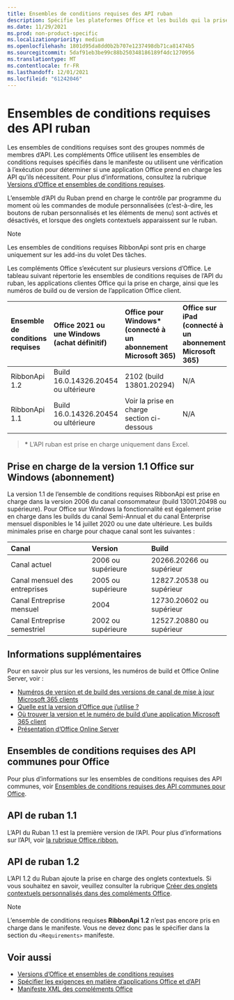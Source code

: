```yaml
---
title: Ensembles de conditions requises des API ruban
description: Spécifie les plateformes Office et les builds qui la prise en charge des API du ruban dynamique.
ms.date: 11/29/2021
ms.prod: non-product-specific
ms.localizationpriority: medium
ms.openlocfilehash: 1801d95da8dd0b2b707e1237498db71ca81474b5
ms.sourcegitcommit: 5daf91eb3be99c88b250348186189f4dc1270956
ms.translationtype: MT
ms.contentlocale: fr-FR
ms.lasthandoff: 12/01/2021
ms.locfileid: "61242046"
---
```

# <a name="ribbon-api-requirement-sets"></a>Ensembles de conditions requises des API ruban

Les ensembles de conditions requises sont des groupes nommés de membres d’API. Les compléments Office utilisent les ensembles de conditions requises spécifiés dans le manifeste ou utilisent une vérification à l’exécution pour déterminer si une application Office prend en charge les API qu’ils nécessitent. Pour plus d’informations, consultez la rubrique [Versions d’Office et ensembles de conditions requises](../../develop/office-versions-and-requirement-sets.md).

L’ensemble d’API du Ruban prend en charge le contrôle par programme du moment où les commandes de module personnalisées (c’est-à-dire, les boutons de ruban personnalisés et les éléments de menu) sont activés et désactivés, et lorsque des onglets contextuels apparaissent sur le ruban.

> [!NOTE]
> Les ensembles de conditions requises RibbonApi sont pris en charge uniquement sur les add-ins du volet Des tâches.

Les compléments Office s’exécutent sur plusieurs versions d’Office. Le tableau suivant répertorie les ensembles de conditions requises de l’API du ruban, les applications clientes Office qui la prise en charge, ainsi que les numéros de build ou de version de l’application Office client.

|  Ensemble de conditions requises  | Office 2021 ou une Windows<br>(achat définitif) | Office pour Windows\*<br>(connecté à un abonnement Microsoft 365) |  Office sur iPad<br>(connecté à un abonnement Microsoft 365)  |  Office sur Mac\*<br>(connecté à un abonnement Microsoft 365)  | Office sur le web\*  |  Office Online Server  |
|:-----|:-----|:-----|:-----|:-----|:-----|:-----|
| RibbonApi 1.2  | Build 16.0.14326.20454 ou ultérieure | 2102 (build 13801.20294) | N/A | Non prise en charge | Mai 2021 | S/O|
| RibbonApi 1.1  | Build 16.0.14326.20454 ou ultérieure | Voir la prise en charge<br>section ci-dessous | N/A | 16.38 | Novembre 2020 | N/A|

> **&#42;** L’API ruban est prise en charge uniquement dans Excel.

## <a name="support-for-version-11-on-office-on-windows-subscription"></a>Prise en charge de la version 1.1 Office sur Windows (abonnement)

La version 1.1 de l’ensemble de conditions requises RibbonApi est prise en charge dans la version 2006 du canal consommateur (build 13001.20498 ou supérieure). Pour Office sur Windows la fonctionnalité est également prise en charge dans les builds du canal Semi-Annual et du canal Enterprise mensuel disponibles le 14 juillet 2020 ou une date ultérieure. Les builds minimales prise en charge pour chaque canal sont les suivantes :  

|Canal | Version | Build|
|:-----|:-----|:-----|
|Canal actuel | 2006 ou supérieure | 20266.20266 ou supérieur|
|Canal mensuel des entreprises | 2005 ou supérieure | 12827.20538 ou supérieur|
|Canal Entreprise mensuel | 2004 | 12730.20602 ou supérieur|
|Canal Entreprise semestriel | 2002 ou supérieure | 12527.20880 ou supérieur|

## <a name="more-information"></a>Informations supplémentaires

Pour en savoir plus sur les versions, les numéros de build et Office Online Server, voir :

- [Numéros de version et de build des versions de canal de mise à jour Microsoft 365 clients](/officeupdates/update-history-microsoft365-apps-by-date)
- [Quelle est la version d’Office que j’utilise ?](https://support.microsoft.com/office/932788b8-a3ce-44bf-bb09-e334518b8b19)
- [Où trouver la version et le numéro de build d’une application Microsoft 365 client](/officeupdates/update-history-microsoft365-apps-by-date)
- [Présentation d’Office Online Server](/officeonlineserver/office-online-server-overview)

## <a name="office-common-api-requirement-sets"></a>Ensembles de conditions requises des API communes pour Office

Pour plus d’informations sur les ensembles de conditions requises des API communes, voir [Ensembles de conditions requises des API communes pour Office](office-add-in-requirement-sets.md).

## <a name="ribbon-api-11"></a>API de ruban 1.1

L’API du Ruban 1.1 est la première version de l’API. Pour plus d’informations sur l’API, voir [la rubrique Office.ribbon.](/javascript/api/office/office.ribbon)

## <a name="ribbon-api-12"></a>API de ruban 1.2

L’API 1.2 du Ruban ajoute la prise en charge des onglets contextuels. Si vous souhaitez en savoir, veuillez consulter la rubrique [Créer des onglets contextuels personnalisés dans des compléments Office](../../design/contextual-tabs.md).

> [!NOTE]
> L’ensemble de conditions requises **RibbonApi 1.2** n’est pas encore pris en charge dans le manifeste. Vous ne devez donc pas le spécifier dans la section du `<Requirements>` manifeste.

## <a name="see-also"></a>Voir aussi

- [Versions d’Office et ensembles de conditions requises](../../develop/office-versions-and-requirement-sets.md)
- [Spécifier les exigences en matière d’applications Office et d’API](../../develop/specify-office-hosts-and-api-requirements.md)
- [Manifeste XML des compléments Office](../../develop/add-in-manifests.md)
